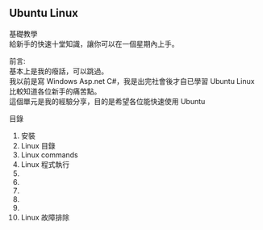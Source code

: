 Ubuntu Linux  
--  
基礎教學  
給新手的快速十堂知識，讓你可以在一個星期內上手。  

前言:  
基本上是我的癈話，可以跳過。  
我以前是寫 Windows Asp.net C#，我是出完社會後才自已學習 Ubuntu Linux 比較知道各位新手的痛苦點。  
這個單元是我的經驗分享，目的是希望各位能快速使用 Ubuntu  
  
  目錄  
1. 安裝
2. Linux 目錄
3. Linux commands
4. Linux 程式執行
5. 
6.
7.
8.
9.
10. Linux 故障排除
